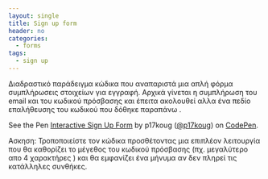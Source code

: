 ```yaml
---
layout: single
title: Sign up form
header: no
categories:
  - forms
tags:
  - sign up
---
```


Διαδραστικό παράδειγμα κώδικα που αναπαριστά μια απλή φόρμα συμπλήρωσεις στοιχείων για εγγραφή. Αρχικά γίνεται η συμπλήρωση του email και του κωδικού πρόσβασης και έπειτα ακολουθεί αλλα ένα πεδίο επαλήθευσης του κωδικού που δόθηκε παραπάνω .

<p data-height="350" data-theme-id="17517" data-slug-hash="OyJzZq" data-default-tab="result" data-user="p17koug" class='codepen'>See the Pen <a href='https://codepen.io/p17koug/pen/GwxmbK'>Interactive Sign Up Form</a> by p17koug (<a href='http://codepen.io/p17koug'>@p17koug</a>) on <a href='http://codepen.io'>CodePen</a>.</p>
<script async src="//assets.codepen.io/assets/embed/ei.js"></script>

Ασκηση: Τροποποιείστε τον κώδικα προσθέτοντας μια επιπλέον λειτουργία που θα καθορίζει το μέγεθος του κωδικού πρόσβασης (πχ. μεγαλύτερο απο 4 χαρακτήρες ) και θα εμφανίζει ένα μήνυμα αν δεν πληρεί τις κατάλληλες συνθήκες.
